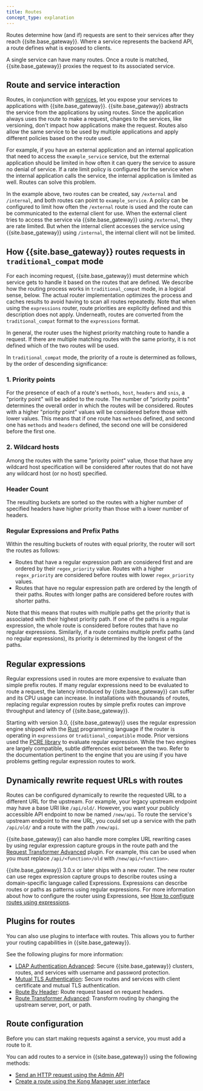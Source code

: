 ```yaml
---
title: Routes
concept_type: explanation
---
```


Routes determine how (and if) requests are sent to their services after they reach {{site.base_gateway}}. Where a service represents the backend API, a route defines what is exposed to clients. 

A single service can have many routes. Once a route is matched, {{site.base_gateway}} proxies the request to its associated service.

## Route and service interaction

Routes, in conjunction with [services](/gateway/{{page.kong_version}}/key-concepts/services/), let you expose your services to applications with {{site.base_gateway}}. {{site.base_gateway}} abstracts the service from the applications by using routes. Since the application always uses the route to make a request, changes to the services, like versioning, don't impact how applications make the request. Routes also allow the same service to be used by multiple applications and apply different policies based on the route used.

For example, if you have an external application and an internal application that need to access the `example_service` service, but the external application should be limited in how often it can query the service to assure no denial of service. If a rate limit policy is configured for the service when the internal application calls the service, the internal application is limited as well. Routes can solve this problem.

In the example above, two routes can be created, say `/external` and `/internal`, and both routes can point to `example_service`. A policy can be configured to limit how often the `/external` route is used and the route can be communicated to the external client for use. When the external client tries to access the service via {{site.base_gateway}} using `/external`, they are rate limited. But when the internal client accesses the service using {{site.base_gateway}} using `/internal`, the internal client will not be limited.

## How {{site.base_gateway}} routes requests in `traditional_compat` mode

For each incoming request, {{site.base_gateway}} must determine
which service gets to handle it based on the routes that are
defined.  We describe how the routing process works in
`traditional_compat` mode, in a logical sense, below.  The actual
router implementation optimizes the process and caches results to
avoid having to scan all routes repeatedly.  Note that when using the
`expressions` router, route priorities are explicitly defined and this
description does not apply.  Underneath, routes are converted from the
`traditional_compat` format to the `expressions` format.

In general, the router uses the highest priority matching route to
handle a request. If there are multiple matching routes with the same
priority, it is not defined which of the two routes will be used.

In `traditional_compat` mode, the priority of a route is determined as
follows, by the order of descending significance:

### 1. Priority points

For the presence of each of a route's `methods`, `host`, `headers` and
`snis`, a "priority point" will be added to the route.  The number of
"priority points" determines the overall order in which the routes
will be considered.  Routes with a higher "priority point" values will
be considered before those with lower values.  This means that if one
route has `methods` defined, and second one has `methods` and
`headers` defined, the second one will be considered before the first
one.

### 2. Wildcard hosts

Among the routes with the same "priority point" value, those that have
any wildcard host specification will be considered after routes that
do not have any wildcard host (or no host) specified.

### Header Count

The resulting buckets are sorted so the routes with a higher number of
specified headers have higher priority than those with a lower number
of headers.

### Regular Expressions and Prefix Paths

Within the resulting buckets of routes with equal priority, the router
will sort the routes as follows:

 - Routes that have a regular expression path are considered first and
   are ordered by their `regex_priority` value.  Routes with a higher
   `regex_priority` are considered before routes with lower
   `regex_priority` values.
 - Routes that have no regular expression path are ordered by the
   length of their paths.  Routes with longer paths are considered
   before routes with shorter paths.

Note that this means that routes with multiple paths get the priority
that is associated with their highest priority path.  If one of the
paths is a regular expression, the whole route is considered before
routes that have no regular expressions.  Similarily, if a route
contains multiple prefix paths (and no regular expressions), its
priority is determined by the longest of the paths.

## Regular expressions

Regular expressions used in routes are more expensive to evaluate than
simple prefix routes.  If many regular expressions need to be
evaluated to route a request, the latency introduced by
{{site.base_gateway}} can suffer and its CPU usage can increase. In
installations with thousands of routes, replacing
regular expression routes by simple prefix routes can improve
throughput and latency of {{site.base_gateway}}.

Starting with version 3.0, {{site.base_gateway}} uses the regular
expression engine shipped with the [Rust](https://docs.rs/regex/latest/regex/) programming language if the
router is operating in `expressions` or `traditional_compatible` mode.
Prior versions used the
[PCRE library](https://www.pcre.org/original/doc/html/pcrepattern.html)
to evaluate regular expression.  While the two engines are largely
compatible, subtle differences exist between the two. Refer to
the documentation pertinent to the engine that you are using if you
have problems getting regular expression routes to work.


## Dynamically rewrite request URLs with routes

Routes can be configured dynamically to rewrite the requested URL to a different URL for the upstream. For example, your legacy upstream endpoint may have a base URI like `/api/old/`. However, you want your publicly accessible API endpoint to now be named `/new/api`. To route the service's upstream endpoint to the new URL, you could set up a service with the path `/api/old/` and a route with the path `/new/api`. 

{{site.base_gateway}} can also handle more complex URL rewriting cases by using regular expression capture groups in the route path and the [Request Transformer Advanced](/hub/kong-inc/request-transformer-advanced/) plugin. For example, this can be used when you must replace `/api/<function>/old` with `/new/api/<function>`.

{{site.base_gateway}} 3.0.x or later ships with a new router. The new router can use regex expression capture groups to describe routes using a domain-specific language called Expressions. Expressions can describe routes or paths as patterns using regular expressions. For more information about how to configure the router using Expressions, see [How to configure routes using expressions](/gateway/{{page.kong_version}}/key-concepts/routes/expressions).

## Plugins for routes

You can also use plugins to interface with routes. This allows you to further your routing capabilities in {{site.base_gateway}}. 

See the following plugins for more information:

* [LDAP Authentication Advanced](/hub/kong-inc/ldap-auth-advanced/): Secure {{site.base_gateway}} clusters, routes, and services with username and password protection.
* [Mutual TLS Authentication](/hub/kong-inc/mtls-auth/): Secure routes and services with client certificate and mutual TLS authentication.
* [Route By Header](/hub/kong-inc/route-by-header/): Route request based on request headers.
* [Route Transformer Advanced](/hub/kong-inc/route-transformer-advanced/): Transform routing by changing the upstream server, port, or path.

## Route configuration
Before you can start making requests against a service, you must add a route to it.

You can add routes to a service in {{site.base_gateway}} using the following methods:

* [Send an HTTP request using the Admin API](/gateway/{{page.kong_version}}/get-started/services-and-routes/)
* [Create a route using the Kong Manager user interface](/gateway/{{page.kong_version}}/kong-manager/get-started/services-and-routes/)
